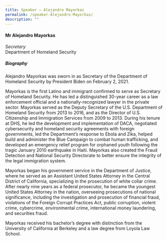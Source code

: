```yaml
---
title: Speaker – Alejandro Mayorkas
permalink: /speaker-Alejandro-Mayorkas/
description: ""
---
```

#### **Mr Alejandro Mayorkas**

*Secretary*  
Department of Homeland Security

##### **Biography**
Alejandro Mayorkas was sworn in as Secretary of the Department of Homeland Security by President Biden on February 2, 2021.  

Mayorkas is the first Latino and immigrant confirmed to serve as Secretary of Homeland Security. He has led a distinguished 30-year career as a law enforcement official and a nationally-recognized lawyer in the private sector. Mayorkas served as the Deputy Secretary of the U.S. Department of Homeland Security from 2013 to 2016, and as the Director of U.S. Citizenship and Immigration Services from 2009 to 2013. During his tenure at DHS, he led the development and implementation of DACA, negotiated cybersecurity and homeland security agreements with foreign governments, led the Department’s response to Ebola and Zika, helped build and administer the Blue Campaign to combat human trafficking, and developed an emergency relief program for orphaned youth following the tragic January 2010 earthquake in Haiti. Mayorkas also created the Fraud Detection and National Security Directorate to better ensure the integrity of the legal immigration system.

Mayorkas began his government service in the Department of Justice, where he served as an Assistant United States Attorney in the Central District of California, specializing in the prosecution of white collar crime. After nearly nine years as a federal prosecutor, he became the youngest United States Attorney in the nation, overseeing prosecutions of national significance, including the investigation and prosecution of financial fraud, violations of the Foreign Corrupt Practices Act, public corruption, violent crime, cybercrime, environmental crime, international money laundering, and securities fraud.

Mayorkas received his bachelor’s degree with distinction from the University of California at Berkeley and a law degree from Loyola Law School.